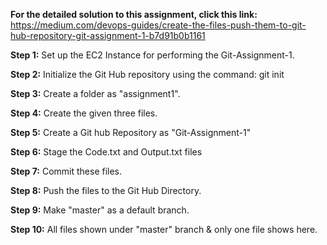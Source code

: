 
**For the detailed solution to this assignment, click this link:** https://medium.com/devops-guides/create-the-files-push-them-to-git-hub-repository-git-assignment-1-b7d91b0b1161

**Step 1:** Set up the EC2 Instance for performing the Git-Assignment-1.

**Step 2:** Initialize the Git Hub repository using the command: git init

**Step 3:** Create a folder as "assignment1".

**Step 4:** Create the given three files.

**Step 5:** Create a Git hub Repository as "Git-Assignment-1"

**Step 6:** Stage the Code.txt and Output.txt files

**Step 7:** Commit these files.

**Step 8:** Push the files to the Git Hub Directory.

**Step 9:** Make "master" as a default branch.

**Step 10:** All files shown under "master" branch & only one file shows here.
